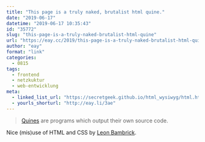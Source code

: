 ```yaml
---
title: "This page is a truly naked, brutalist html quine."
date: "2019-06-17"
datetime: "2019-06-17 10:35:43"
id: "35772"
slug: "this-page-is-a-truly-naked-brutalist-html-quine"
url: "https://eay.cc/2019/this-page-is-a-truly-naked-brutalist-html-quine/"
author: "eay"
format: "link"
categories:
  - 0815
tags:
  - frontend
  - netzkuktur
  - web-entwicklung
meta:
  - linked_list_url: "https://secretgeek.github.io/html_wysiwyg/html.html"
  - yourls_shorturl: "http://eay.li/3ae"
---
```


> [Quines](http://wiki.secretgeek.net/quine) are programs which output their own source code.

Nice (mis)use of HTML and CSS by [Leon Bambrick](http://secretgeek.net/).
